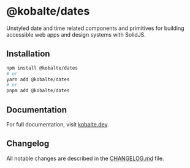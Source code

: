# @kobalte/dates

Unstyled date and time related components and primitives for building accessible web apps and design systems with SolidJS.

## Installation

```bash
npm install @kobalte/dates
# or
yarn add @kobalte/dates
# or
pnpm add @kobalte/dates
```

## Documentation

For full documentation, visit [kobalte.dev](https://kobalte.dev/).

## Changelog

All notable changes are described in the [CHANGELOG.md](./CHANGELOG.md) file.

